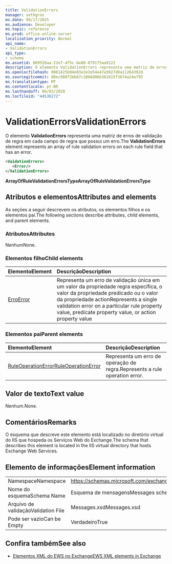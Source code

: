 ```yaml
---
title: ValidationErrors
manager: sethgros
ms.date: 09/17/2015
ms.audience: Developer
ms.topic: reference
ms.prod: office-online-server
localization_priority: Normal
api_name:
- ValidationErrors
api_type:
- schema
ms.assetid: 009526aa-22e7-4f5c-be88-079175aa9122
description: O elemento ValidationErrors representa uma matriz de erros de validação de regra em cada campo de regra que possui um erro.
ms.openlocfilehash: 0861425b04e03a3e2e54a47a5027d0a11264392d
ms.sourcegitcommit: 88ec988f2bb67c1866d06b361615f3674a24e795
ms.translationtype: MT
ms.contentlocale: pt-BR
ms.lasthandoff: 06/03/2020
ms.locfileid: "44530272"
---
```

# <a name="validationerrors"></a><span data-ttu-id="c91b1-103">ValidationErrors</span><span class="sxs-lookup"><span data-stu-id="c91b1-103">ValidationErrors</span></span>

<span data-ttu-id="c91b1-104">O elemento **ValidationErrors** representa uma matriz de erros de validação de regra em cada campo de regra que possui um erro.</span><span class="sxs-lookup"><span data-stu-id="c91b1-104">The **ValidationErrors** element represents an array of rule validation errors on each rule field that has an error.</span></span> 
  
```XML
<VaidationErrors>
   <Error/>
</ValidationErrors>
```

 <span data-ttu-id="c91b1-105">**ArrayOfRuleValidationErrorsType**</span><span class="sxs-lookup"><span data-stu-id="c91b1-105">**ArrayOfRuleValidationErrorsType**</span></span>
## <a name="attributes-and-elements"></a><span data-ttu-id="c91b1-106">Atributos e elementos</span><span class="sxs-lookup"><span data-stu-id="c91b1-106">Attributes and elements</span></span>

<span data-ttu-id="c91b1-107">As seções a seguir descrevem os atributos, os elementos filhos e os elementos pai.</span><span class="sxs-lookup"><span data-stu-id="c91b1-107">The following sections describe attributes, child elements, and parent elements.</span></span>
  
### <a name="attributes"></a><span data-ttu-id="c91b1-108">Atributos</span><span class="sxs-lookup"><span data-stu-id="c91b1-108">Attributes</span></span>

<span data-ttu-id="c91b1-109">Nenhum</span><span class="sxs-lookup"><span data-stu-id="c91b1-109">None.</span></span>
  
### <a name="child-elements"></a><span data-ttu-id="c91b1-110">Elementos filho</span><span class="sxs-lookup"><span data-stu-id="c91b1-110">Child elements</span></span>

|<span data-ttu-id="c91b1-111">**Elemento**</span><span class="sxs-lookup"><span data-stu-id="c91b1-111">**Element**</span></span>|<span data-ttu-id="c91b1-112">**Descrição**</span><span class="sxs-lookup"><span data-stu-id="c91b1-112">**Description**</span></span>|
|:-----|:-----|
|[<span data-ttu-id="c91b1-113">Erro</span><span class="sxs-lookup"><span data-stu-id="c91b1-113">Error</span></span>](error.md) <br/> |<span data-ttu-id="c91b1-114">Representa um erro de validação única em um valor da propriedade regra específica, o valor da propriedade predicado ou o valor da propriedade action</span><span class="sxs-lookup"><span data-stu-id="c91b1-114">Represents a single validation error on a particular rule property value, predicate property value, or action property value</span></span>  <br/> |
   
### <a name="parent-elements"></a><span data-ttu-id="c91b1-115">Elementos pai</span><span class="sxs-lookup"><span data-stu-id="c91b1-115">Parent elements</span></span>

|<span data-ttu-id="c91b1-116">**Elemento**</span><span class="sxs-lookup"><span data-stu-id="c91b1-116">**Element**</span></span>|<span data-ttu-id="c91b1-117">**Descrição**</span><span class="sxs-lookup"><span data-stu-id="c91b1-117">**Description**</span></span>|
|:-----|:-----|
|[<span data-ttu-id="c91b1-118">RuleOperationError</span><span class="sxs-lookup"><span data-stu-id="c91b1-118">RuleOperationError</span></span>](ruleoperationerror.md) <br/> |<span data-ttu-id="c91b1-119">Representa um erro de operação de regra.</span><span class="sxs-lookup"><span data-stu-id="c91b1-119">Represents a rule operation error.</span></span>  <br/> |
   
## <a name="text-value"></a><span data-ttu-id="c91b1-120">Valor de texto</span><span class="sxs-lookup"><span data-stu-id="c91b1-120">Text value</span></span>

<span data-ttu-id="c91b1-121">Nenhum.</span><span class="sxs-lookup"><span data-stu-id="c91b1-121">None.</span></span>
  
## <a name="remarks"></a><span data-ttu-id="c91b1-122">Comentários</span><span class="sxs-lookup"><span data-stu-id="c91b1-122">Remarks</span></span>

<span data-ttu-id="c91b1-123">O esquema que descreve este elemento está localizado no diretório virtual do IIS que hospeda os Serviços Web do Exchange.</span><span class="sxs-lookup"><span data-stu-id="c91b1-123">The schema that describes this element is located in the IIS virtual directory that hosts Exchange Web Services.</span></span>
  
## <a name="element-information"></a><span data-ttu-id="c91b1-124">Elemento de informações</span><span class="sxs-lookup"><span data-stu-id="c91b1-124">Element information</span></span>

|||
|:-----|:-----|
|<span data-ttu-id="c91b1-125">Namespace</span><span class="sxs-lookup"><span data-stu-id="c91b1-125">Namespace</span></span>  <br/> |https://schemas.microsoft.com/exchange/services/2006/messages  <br/> |
|<span data-ttu-id="c91b1-126">Nome do esquema</span><span class="sxs-lookup"><span data-stu-id="c91b1-126">Schema Name</span></span>  <br/> |<span data-ttu-id="c91b1-127">Esquema de mensagens</span><span class="sxs-lookup"><span data-stu-id="c91b1-127">Messages schema</span></span>  <br/> |
|<span data-ttu-id="c91b1-128">Arquivo de validação</span><span class="sxs-lookup"><span data-stu-id="c91b1-128">Validation File</span></span>  <br/> |<span data-ttu-id="c91b1-129">Messages.xsd</span><span class="sxs-lookup"><span data-stu-id="c91b1-129">Messages.xsd</span></span>  <br/> |
|<span data-ttu-id="c91b1-130">Pode ser vazio</span><span class="sxs-lookup"><span data-stu-id="c91b1-130">Can be Empty</span></span>  <br/> |<span data-ttu-id="c91b1-131">Verdadeiro</span><span class="sxs-lookup"><span data-stu-id="c91b1-131">True</span></span>  <br/> |
   
## <a name="see-also"></a><span data-ttu-id="c91b1-132">Confira também</span><span class="sxs-lookup"><span data-stu-id="c91b1-132">See also</span></span>



- [<span data-ttu-id="c91b1-133">Elementos XML do EWS no Exchange</span><span class="sxs-lookup"><span data-stu-id="c91b1-133">EWS XML elements in Exchange</span></span>](ews-xml-elements-in-exchange.md)

